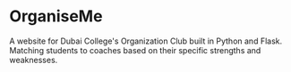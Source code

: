 # OrganiseMe
A website for Dubai College's Organization Club built in Python and Flask. Matching students to coaches based on their specific strengths and weaknesses.
